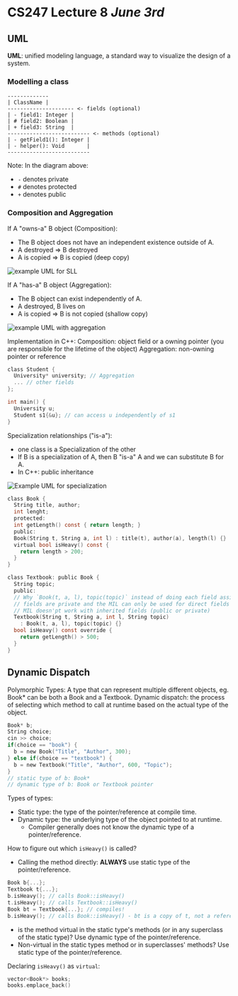 # CS247 Lecture 8 _June 3rd_

## UML

**UML**: unified modeling language, a standard way to visualize the design of a system.

### Modelling a class

```
-------------
| ClassName |
--------------------- <- fields (optional)
| - field1: Integer |
| # field2: Boolean |
| + field3: String  |
-------------------------- <- methods (optional)
| - getField1(): Integer |
| - helper(): Void       |
--------------------------
```

Note: In the diagram above:

- `-` denotes private
- `#` denotes protected
- `+` denotes public

### Composition and Aggregation

If A "owns-a" B object (Composition):

- The B object does not have an independent existence outside of A.
- A destroyed => B destroyed
- A is copied => B is copied (deep copy)

![example UML for SLL](https://media.discordapp.net/attachments/1352286409003761715/1379465785046728764/image0.jpg?ex=68405720&is=683f05a0&hm=063cf8d08f35a7319977c097b46cf202595858272fb60543968f164d1fa3cb8d&=&format=webp)

If A "has-a" B object (Aggregation):

- The B object can exist independently of A.
- A destroyed, B lives on
- A is copied => B is not copied (shallow copy)

![example UML with aggregation](https://media.discordapp.net/attachments/1352286409003761715/1379465938478301325/image0.jpg?ex=68405744&is=683f05c4&hm=d58ca240991d88bb2ecb83a2cadfbe393cfd057f5b0202459aeb4146c92e201c&=&format=webp)

Implementation in C++:
Composition: object field or a owning pointer (you are responsible for the lifetime of the object)
Aggregation: non-owning pointer or reference

```C
class Student {
  University* university; // Aggregation
  ... // other fields
};

int main() {
  University u;
  Student s1{&u}; // can access u independently of s1
}
```

Specialization relationships ("is-a"):

- one class is a Specialization of the other
- If B is a specialization of A, then B "is-a" A and we can substitute B for A.
- In C++: public inheritance

![Example UML for specialization](https://media.discordapp.net/attachments/1352286409003761715/1379469577813102622/image0.jpg?ex=68405aa8&is=683f0928&hm=5ef7654d780c356254b691ff500ea4ebea59a1b469b322f4bc70ed4a48ec2697&=&format=webp)

```C
class Book {
  String title, author;
  int lenght;
  protected:
  int getLength() const { return length; }
  public:
  Book(String t, String a, int l) : title(t), author(a), length(l) {}
  virtual bool isHeavy() const {
    return length > 200;
  }
}

class Textbook: public Book {
  String topic;
  public:
  // Why `Book(t, a, l), topic(topic)` instead of doing each field assignment manually?
  // fields are private and the MIL can only be used for direct fields of the class
  // MIL doesn'pt work with inherited fields (public or private)
  Textbook(String t, String a, int l, String topic)
    : Book(t, a, l), topic(topic) {}
  bool isHeavy() const override {
    return getLength() > 500;
  }
}
```

## Dynamic Dispatch

Polymorphic Types: A type that can represent multiple different objects, eg. Book\* can be both a Book and a Textbook.
Dynamic dispatch: the process of selecting which method to call at runtime based on the actual type of the object.

```C
Book* b;
String choice;
cin >> choice;
if(choice == "book") {
  b = new Book("Title", "Author", 300);
} else if(choice == "textbook") {
  b = new Textbook("Title", "Author", 600, "Topic");
}
// static type of b: Book*
// dynamic type of b: Book or Textbook pointer
```

Types of types:

- Static type: the type of the pointer/reference at compile time.
- Dynamic type: the underlying type of the object pointed to at runtime.
  - Compiler generally does not know the dynamic type of a pointer/reference.

How to figure out which `isHeavy()` is called?

- Calling the method directly: **ALWAYS** use static type of the pointer/reference.

```C
Book b{...};
Textbook t{...};
b.isHeavy(); // calls Book::isHeavy()
t.isHeavy(); // calls Textbook::isHeavy()
Book bt = Textbook{...}; // compiles!
b.isHeavy(); // calls Book::isHeavy() - bt is a copy of t, not a reference
```

- is the method virtual in the static type's methods (or in any superclass of the static type)? Use dynamic type of the pointer/reference.
- Non-virtual in the static types method or in superclasses' methods? Use static type of the pointer/reference.

Declaring `isHeavy()` as `virtual`:

```C
vector<Book*> books;
books.emplace_back()
```
